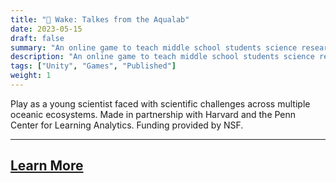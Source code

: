 ```yaml
---
title: "🐳 Wake: Talkes from the Aqualab" 
date: 2023-05-15
draft: false
summary: "An online game to teach middle school students science research practices in the Life Sciences"
description: "An online game to teach middle school students science research practices in the Life Sciences"
tags: ["Unity", "Games", "Published"]
weight: 1
---
```


Play as a young scientist faced with scientific challenges across multiple oceanic ecosystems. Made in partnership with Harvard and the Penn Center for Learning Analytics. Funding provided by NSF.

---
## [Learn More](https://fielddaylab.wisc.edu/play/wake/)